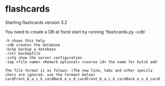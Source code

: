 # flashcards

Starting flashcards version 3.2

You need to create a DB at fisrst start by running 'flashcards.py -cdb'

    -h shows this help
    -cdb creates the database
    -bckp backup a database
    -rstr backUpfile
    -cnfg show the server configuration
    -imp <file name> <Remark optional> <course id> the name for bulck add
    
    The file format is as folows: (The new line, tabs and other specila chars are ignored. use the formant below)
    cardFront_b_a_c_k_cardBack_e_n_d_cardFront_b_a_c_k_cardBack_e_n_d_cardFront_b_a_c_k_cardBack_e_n_d_
